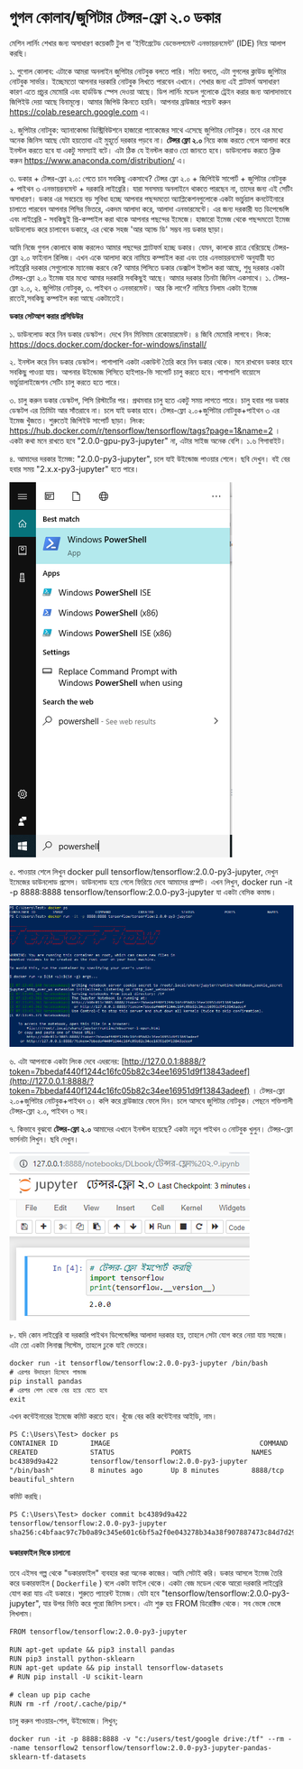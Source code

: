 # গুগল কোলাব/জুপিটার টেন্সর-ফ্লো ২.০ ডকার

মেশিন লার্নিং শেখার জন্য অসাধারণ কয়েকটি টুল বা 'ইন্টিগ্রেটেড ডেভেলপমেন্ট এনভায়রনমেন্ট' \(IDE\) নিয়ে আলাপ করছি।


১. গুগোল কোলাব: এটাকে আমরা অনলাইন জুপিটার নোটবুক বলতে পারি। সত্যি বলতে, এটা গুগলের ক্লাউড জুপিটার নোটবুক সার্ভার। ইচ্ছেমতো আপনার দরকারি নোটবুক লিখতে পারবেন এখানে। শেখার জন্য এই প্লাটফর্ম অসাধারণ কারণ এতে প্রচুর মেমোরি এবং হার্ডডিস্ক স্পেস দেওয়া আছে। ডিপ লার্নিং মডেল গুলোকে ট্রেইন করার জন্য আলাদাভাবে জিপিইউ দেয়া আছে বিনামূল্যে।
 আমার  জিপিউ কিনতে হয়নি। আপনার ব্রাউজার পয়েন্ট করুন https://colab.research.google.com এ। 

২. জুপিটার নোটবুক: অ্যানাকোন্ডা ডিস্ট্রিবিউশনে হাজারো প্যাকেজের সাথে এসেছে জুপিটার নোটবুক। তবে এর মধ্যে অনেক জিনিস আছে যেটা হয়তোবা এই মুহূর্তে দরকার পড়বে না। **টেন্সর ফ্লো ২.০** নিয়ে কাজ করতে গেলে আলাদা করে ইনস্টল করতে হবে যা একটু সমস্যাই বটে। 
এটা ঠিক যে ইনস্টল করাও তো জানতে হবে। ডাউনলোড করতে ক্লিক করুন https://www.anaconda.com/distribution/ এ। 

৩. ডকার + টেন্সর-ফ্লো ২.০: পেতে চান সবকিছু একসাথে? টেন্সর ফ্লো ২.০ + জিপিইউ সাপোর্ট + জুপিটার নোটবুক + পাইথন ৩ এনভায়রনমেন্ট + দরকারি লাইব্রেরি। যারা সবসময় অনলাইনে থাকতে পারছেন না, তাদের জন্য এই সেটিং অসাধারণ। ডকার এর সবচেয়ে বড় সুবিধা হচ্ছে আপনার পছন্দমতো অ্যাপ্লিকেশনগুলোকে একটা ভার্চুয়াল কনটেইনারে চালাতে পারবেন আপনার পিসির ভিতরে, একদম আলাদা করে, আলাদা এনভারমেন্টে। এর জন্য দরকারী যত ডিপেন্ডেন্সি এবং লাইব্রেরি - সবকিছুই প্রি-কম্পাইল করা থাকে আপনার পছন্দের ইমেজে। হাজারো ইমেজ থেকে পছন্দমতো ইমেজ ডাউনলোড করে চালাবেন ডকারে, এর থেকে সহজ 'আর অ্যান্ড ডি' সম্ভব নয় ডকার ছাড়া।


আমি নিজে গুগল কোলাবে কাজ করলেও আমার পছন্দের প্ল্যাটফর্ম হচ্ছে ডকার। যেমন, কালকে রাত্রে বেরিয়েছে টেন্সর-ফ্লো ২.০ ফাইনাল রিলিজ। এখন একে আলাদা করে  নামিয়ে কম্পাইল করা এবং তার এনভায়রনমেন্ট অনুযায়ী যত লাইব্রেরি দরকার সেগুলোকে ম্যানেজ করবে কে? আমার পিসিতে ডকার ডেক্সটপ ইন্সটল করা আছে, শুধু দরকার একটা টেন্সর-ফ্লো ২.০ ইমেজ যার মধ্যে আমার দরকারি সবকিছুই আছে। আমার দরকার তিনটা জিনিস একসাথে। ১. টেন্সর-ফ্লো ২.০, ২. জুপিটার নোটবুক, ৩. পাইথন ৩ এনভারমেন্ট। আর কি লাগে? নামিয়ে নিলাম একটা ইমেজ রাতেই,সবকিছু কম্পাইল করা আছে  একটাতেই। 

**ডকার সেটআপ করার প্রসিডিউর**

১. ডাউনলোড করে নিন ডকার ডেস্কটপ। দেখে নিন মিনিমাম রেকোয়ারমেন্ট। ৪ জিবি মেমোরি লাগবে। লিংক: https://docs.docker.com/docker-for-windows/install/

২. ইনস্টল করে নিন  ডকার ডেস্কটপ। পাশাপাশি একটা একাউন্ট তৈরি করে নিন ডকার থেকে। মনে রাখবেন ডকার হাবে সবকিছু পাওয়া যায়। আপনার উইন্ডোজ পিসিতে হাইপার-ভি সাপোর্ট চালু করতে হবে। পাশাপাশি বায়োসে ভার্চুয়ালাইজেশন সেটিং চালু করতে হতে পারে। 

৩. চালু করুন ডকার ডেস্কটপ, পিসি রিস্টার্টের পর। প্রথমবার চালু হতে একটু  সময় লাগতে পারে। চালু হবার পর ডকার ডেস্কটপ এর তিমিটা আর সাঁতরাবে না। চলে যাই ডকার হাবে। টেন্সর-ফ্লো ২.০+জুপিটার নোটবুক+পাইথন ৩ এর ইমেজ খুঁজতে। শুরুতেই জিপিইউ সাপোর্ট ছাড়া। লিংক: https://hub.docker.com/r/tensorflow/tensorflow/tags?page=1&name=2 । একটা কথা মনে রাখতে হবে "2.0.0-gpu-py3-jupyter" না, এটার সাইজ অনেক বেশি। ১.৬ গিগাবাইট। 

৪. আমাদের দরকার ইমেজ: "2.0.0-py3-jupyter", চলে যাই উইন্ডোজ পাওয়ার শেলে। ছবি দেখুন। বই বের হবার সময় "2.x.x-py3-jupyter" হতে পারে। 

![&#x989;&#x987;&#x9A8;&#x9CD;&#x9A1;&#x9CB;&#x99C; &#x9AA;&#x9BE;&#x993;&#x9DF;&#x9BE;&#x9B0;-&#x9B6;&#x9C7;&#x9B2; ](../.gitbook/assets/power.png)

৫. পাওয়ার শেলে লিখুন docker pull tensorflow/tensorflow:2.0.0-py3-jupyter, দেখুন ইমেজের ডাউনলোড প্রসেস। ডাউনলোড হয়ে গেলে ফিরিয়ে দেবে আমাদের প্রম্পট। এখন লিখুন, docker run -it -p 8888:8888 tensorflow/tensorflow:2.0.0-py3-jupyter যা একটা বেসিক কমান্ড। 

![&#x9A1;&#x995;&#x9BE;&#x9B0;&#x9C7;&#x9B0; &#x9AA;&#x9CD;&#x9B0;&#x9AE;&#x9CD;&#x9AA;&#x99F;](../.gitbook/assets/docker.PNG)

৬. এটা আপনাকে একটা লিংক দেবে এধরনের: [http://127.0.0.1:8888/?token=7bbedaf440f1244c16fc05b82c34ee16951d9f13843adeef](http://127.0.0.1:8888/?token=7bbedaf440f1244c16fc05b82c34ee16951d9f13843adeef) । টেন্সর-ফ্লো ২.০+জুপিটার নোটবুক+পাইথন ৩। কপি করে ব্রাউজারে ফেলে দিন। চলে আসবে জুপিটার নোটবুক। পেছনে শক্তিশালী টেন্সর-ফ্লো ২.০, পাইথন ৩ সহ। 

৭. কিভাবে বুঝবো **টেন্সর-ফ্লো ২.০** আমাদের এখানে ইনস্টল হয়েছে? একটা নতুন পাইথন ৩ নোটবুক খুলুন। টেন্সর-ফ্লো ভার্সনটা লিখুন। ছবি দেখুন। 

![&#x99F;&#x9C7;&#x9A8;&#x9CD;&#x9B8;&#x9B0;-&#x9AB;&#x9CD;&#x9B2;&#x9CB; &#x98F;&#x9B0; &#x9A1;&#x995;&#x9BE;&#x9B0; &#x987;&#x9A8;&#x9CD;&#x99F;&#x9BE;&#x9B0;&#x9AB;&#x9C7;&#x9B8; \(&#x99C;&#x9C1;&#x9AA;&#x9BF;&#x99F;&#x9BE;&#x9B0; &#x9A8;&#x9CB;&#x99F;&#x9AC;&#x9C1;&#x995;\)](../.gitbook/assets/jupy%20%281%29.PNG)

৮. যদি কোন লাইব্রেরি বা দরকারি পাইথন ডিপেন্ডেন্সির আলাদা দরকার হয়, তাহলে সেটা যোগ করে নেয়া যায় সহজে। এটা তো একটা লিনাক্স সিস্টেম, তাহলে ঢুকে যাই ভেতরে। 

```text
docker run -it tensorflow/tensorflow:2.0.0-py3-jupyter /bin/bash
# এরপর উদাহরণ হিসেবে পান্ডাজ 
pip install pandas
# এরপর শেল থেকে বের হয়ে যেতে হবে
exit
```

এখন কন্টেইনারের ইমেজে কমিট করতে হবে। খুঁজে বের করি কন্টেইনার আইডি, নাম। 

```text
PS C:\Users\Test> docker ps
CONTAINER ID        IMAGE                                     COMMAND             CREATED             STATUS              PORTS               NAMES
bc4389d9a422        tensorflow/tensorflow:2.0.0-py3-jupyter   "/bin/bash"         8 minutes ago       Up 8 minutes        8888/tcp            beautiful_shtern
```

কমিট করছি। 

```text
PS C:\Users\Test> docker commit bc4389d9a422 tensorflow/tensorflow:2.0.0-py3-jupyter
sha256:c4bfaac97c7b0a89c345e601c6bf5a2f0e043278b34a38f907887473c84d7d29
```

#### ডকারফাইল দিকে চালানো 

তবে এইসব গল্প থেকে "ডকারফাইল" ব্যবহার করা অনেক কাজের। আমি সেটাই করি। ডকার আসলে ইমেজ তৈরি করে ডকারফাইল \( `Dockerfile` \) বলে একটা ফাইল থেকে। একটা বেজ মডেল থেকে আরো দরকারি লাইব্রেরি যোগ করা যায় এই ডকারে। শুরুতে প্যারেন্ট ইমেজ। যেটা হবে "tensorflow/tensorflow:2.0.0-py3-jupyter", যার উপর ভিত্তি করে পুরো জিনিস চলবে। এটা শুরু হয় FROM ডিরেক্টিভ থেকে। সব ভেঙ্গে ভেঙ্গে লিখলাম।

```text
FROM tensorflow/tensorflow:2.0.0-py3-jupyter

RUN apt-get update && pip3 install pandas
RUN pip3 install python-sklearn
RUN apt-get update && pip install tensorflow-datasets
# RUN pip install -U scikit-learn

# clean up pip cache
RUN rm -rf /root/.cache/pip/*
```

চালু করুন পাওয়ার-শেল, উইন্ডোজে। লিখুন;

```text
docker run -it -p 8888:8888 -v "c:/users/test/google drive:/tf" --rm --name tensorflow2 tensorflow/tensorflow:2.0.0-py3-jupyter-pandas-sklearn-tf-datasets
```

 

